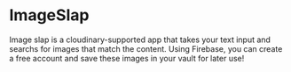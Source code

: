 # ImageSlap
Image slap is a cloudinary-supported app that takes your text input and searchs for images that match the content.  Using Firebase, you can create a free account and save these images in your vault for later use!
